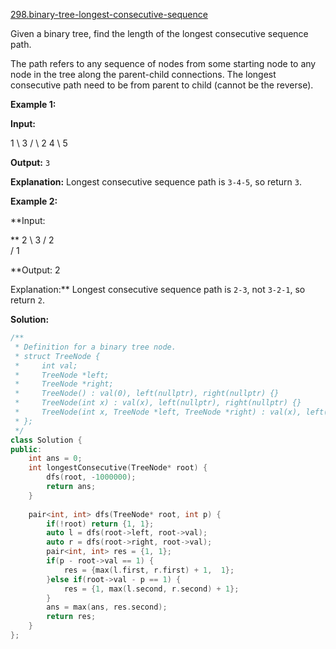 [298.binary-tree-longest-consecutive-sequence](https://leetcode.com/problems/binary-tree-longest-consecutive-sequence/)  

Given a binary tree, find the length of the longest consecutive sequence path.

The path refers to any sequence of nodes from some starting node to any node in the tree along the parent-child connections. The longest consecutive path need to be from parent to child (cannot be the reverse).

**Example 1:**

**Input:**

   1
    \\
     3
    / \\
   2   4
        \\
         5

**Output:** `3`

**Explanation:** Longest consecutive sequence path is `3-4-5`, so return `3`.

**Example 2:**

**Input:

**   2
    \\
     3
    / 
   2    
  / 
 1

**Output: 2 

Explanation:** Longest consecutive sequence path is `2-3`, not `3-2-1`, so return `2`.  



**Solution:**  

```cpp
/**
 * Definition for a binary tree node.
 * struct TreeNode {
 *     int val;
 *     TreeNode *left;
 *     TreeNode *right;
 *     TreeNode() : val(0), left(nullptr), right(nullptr) {}
 *     TreeNode(int x) : val(x), left(nullptr), right(nullptr) {}
 *     TreeNode(int x, TreeNode *left, TreeNode *right) : val(x), left(left), right(right) {}
 * };
 */
class Solution {
public:
    int ans = 0;
    int longestConsecutive(TreeNode* root) {
        dfs(root, -1000000);
        return ans;
    }
    
    pair<int, int> dfs(TreeNode* root, int p) {
        if(!root) return {1, 1};
        auto l = dfs(root->left, root->val);
        auto r = dfs(root->right, root->val);
        pair<int, int> res = {1, 1};
        if(p - root->val == 1) {
            res = {max(l.first, r.first) + 1,  1};
        }else if(root->val - p == 1) {
            res = {1, max(l.second, r.second) + 1};
        }
        ans = max(ans, res.second);
        return res;
    }
};
```
      